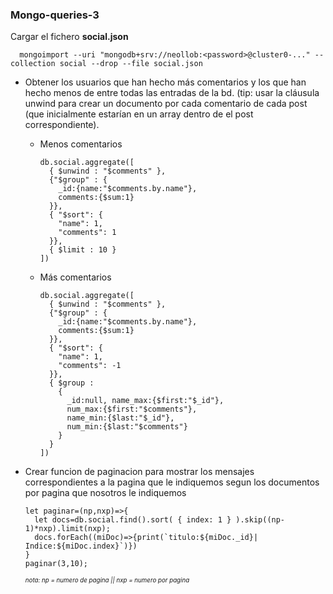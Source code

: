 ### Mongo-queries-3

Cargar el fichero __social.json__

      mongoimport --uri "mongodb+srv://neollob:<password>@cluster0-..." --collection social --drop --file social.json

- Obtener los usuarios que han hecho más comentarios y los que han hecho menos de entre todas las
entradas de la bd. (tip: usar la cláusula unwind para crear un documento por cada comentario de cada
post (que inicialmente estarían en un array dentro de el post correspondiente).

    - Menos comentarios

          db.social.aggregate([
            { $unwind : "$comments" },
            {"$group" : {
              _id:{name:"$comments.by.name"}, 
              comments:{$sum:1}
            }},
            { "$sort": { 
              "name": 1, 
              "comments": 1 
            }},
            { $limit : 10 }
          ])
          
    - Más comentarios

          db.social.aggregate([
            { $unwind : "$comments" },
            {"$group" : {
              _id:{name:"$comments.by.name"}, 
              comments:{$sum:1}
            }},
            { "$sort": { 
              "name": 1, 
              "comments": -1 
            }},
            { $group : 
              {
                _id:null, name_max:{$first:"$_id"}, 
                num_max:{$first:"$comments"}, 
                name_min:{$last:"$_id"},
                num_min:{$last:"$comments"} 
              } 
            }
          ])

- Crear funcion de paginacion para mostrar los mensajes correspondientes a la pagina que le indiquemos segun los documentos por pagina que nosotros le indiquemos

      let paginar=(np,nxp)=>{
        let docs=db.social.find().sort( { index: 1 } ).skip((np-1)*nxp).limit(nxp);
        docs.forEach((miDoc)=>{print(`titulo:${miDoc._id}| Indice:${miDoc.index}`)})
      }
      paginar(3,10);
        
     <sub><sup>*nota: np = numero de pagina || nxp = numero por pagina*</sub></sup>

